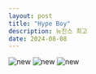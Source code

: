 ```yaml
---
layout: post
title: "Hype Boy"
description: 뉴진스 최고
date: 2024-08-08
---
```

![new](https://cloudfront-ap-northeast-1.images.arcpublishing.com/chosun/C47RIUW6IXLS7QLIEKUN2ULKTI.jpg)
![new](https://blog.kakaocdn.net/dn/bgxcOu/btrLebOMYIx/h9lJTBSc25jkBMkIVZTEE0/img.jpg)
![new](https://i.ytimg.com/vi/OKoA4EgRCBs/maxresdefault.jpg)